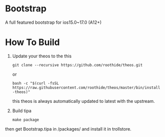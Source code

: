 # Bootstrap
 A full featured bootstrap for ios15.0~17.0 (A12+)

# How To Build

 1. Update your theos to the this

    ```git clone --recursive https://github.com/roothide/theos.git ```
    
    or
    
    ```bash -c "$(curl -fsSL https://raw.githubusercontent.com/roothide/theos/master/bin/install-theos)"```
    
    this theos is always automatically updated to latest with the upstream.

 3. Build tipa

    ```make package```

then get Bootstrap.tipa in /packages/ and install it in trollstore.

